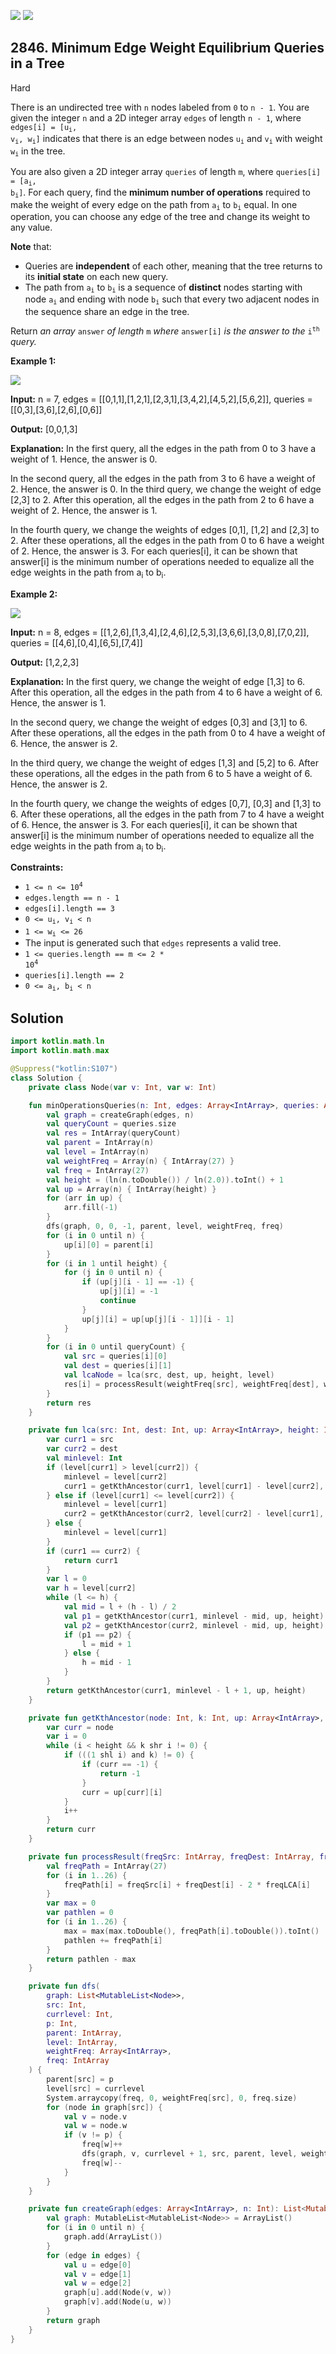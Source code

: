 [![](https://img.shields.io/github/stars/javadev/LeetCode-in-Kotlin?label=Stars&style=flat-square)](https://github.com/javadev/LeetCode-in-Kotlin)
[![](https://img.shields.io/github/forks/javadev/LeetCode-in-Kotlin?label=Fork%20me%20on%20GitHub%20&style=flat-square)](https://github.com/javadev/LeetCode-in-Kotlin/fork)

## 2846\. Minimum Edge Weight Equilibrium Queries in a Tree

Hard

There is an undirected tree with `n` nodes labeled from `0` to `n - 1`. You are given the integer `n` and a 2D integer array `edges` of length `n - 1`, where <code>edges[i] = [u<sub>i</sub>, v<sub>i</sub>, w<sub>i</sub>]</code> indicates that there is an edge between nodes <code>u<sub>i</sub></code> and <code>v<sub>i</sub></code> with weight <code>w<sub>i</sub></code> in the tree.

You are also given a 2D integer array `queries` of length `m`, where <code>queries[i] = [a<sub>i</sub>, b<sub>i</sub>]</code>. For each query, find the **minimum number of operations** required to make the weight of every edge on the path from <code>a<sub>i</sub></code> to <code>b<sub>i</sub></code> equal. In one operation, you can choose any edge of the tree and change its weight to any value.

**Note** that:

*   Queries are **independent** of each other, meaning that the tree returns to its **initial state** on each new query.
*   The path from <code>a<sub>i</sub></code> to <code>b<sub>i</sub></code> is a sequence of **distinct** nodes starting with node <code>a<sub>i</sub></code> and ending with node <code>b<sub>i</sub></code> such that every two adjacent nodes in the sequence share an edge in the tree.

Return _an array_ `answer` _of length_ `m` _where_ `answer[i]` _is the answer to the_ <code>i<sup>th</sup></code> _query._

**Example 1:**

![](https://assets.leetcode.com/uploads/2023/08/11/graph-6-1.png)

**Input:** n = 7, edges = \[\[0,1,1],[1,2,1],[2,3,1],[3,4,2],[4,5,2],[5,6,2]], queries = \[\[0,3],[3,6],[2,6],[0,6]]

**Output:** [0,0,1,3]

**Explanation:** In the first query, all the edges in the path from 0 to 3 have a weight of 1. Hence, the answer is 0.

In the second query, all the edges in the path from 3 to 6 have a weight of 2. Hence, the answer is 0. In the third query, we change the weight of edge [2,3] to 2. After this operation, all the edges in the path from 2 to 6 have a weight of 2. Hence, the answer is 1.

In the fourth query, we change the weights of edges [0,1], [1,2] and [2,3] to 2. After these operations, all the edges in the path from 0 to 6 have a weight of 2. Hence, the answer is 3. For each queries[i], it can be shown that answer[i] is the minimum number of operations needed to equalize all the edge weights in the path from a<sub>i</sub> to b<sub>i</sub>.

**Example 2:**

![](https://assets.leetcode.com/uploads/2023/08/11/graph-9-1.png)

**Input:** n = 8, edges = \[\[1,2,6],[1,3,4],[2,4,6],[2,5,3],[3,6,6],[3,0,8],[7,0,2]], queries = \[\[4,6],[0,4],[6,5],[7,4]]

**Output:** [1,2,2,3]

**Explanation:** In the first query, we change the weight of edge [1,3] to 6. After this operation, all the edges in the path from 4 to 6 have a weight of 6. Hence, the answer is 1.

In the second query, we change the weight of edges [0,3] and [3,1] to 6. After these operations, all the edges in the path from 0 to 4 have a weight of 6. Hence, the answer is 2.

In the third query, we change the weight of edges [1,3] and [5,2] to 6. After these operations, all the edges in the path from 6 to 5 have a weight of 6. Hence, the answer is 2.

In the fourth query, we change the weights of edges [0,7], [0,3] and [1,3] to 6. After these operations, all the edges in the path from 7 to 4 have a weight of 6. Hence, the answer is 3. For each queries[i], it can be shown that answer[i] is the minimum number of operations needed to equalize all the edge weights in the path from a<sub>i</sub> to b<sub>i</sub>.

**Constraints:**

*   <code>1 <= n <= 10<sup>4</sup></code>
*   `edges.length == n - 1`
*   `edges[i].length == 3`
*   <code>0 <= u<sub>i</sub>, v<sub>i</sub> < n</code>
*   <code>1 <= w<sub>i</sub> <= 26</code>
*   The input is generated such that `edges` represents a valid tree.
*   <code>1 <= queries.length == m <= 2 * 10<sup>4</sup></code>
*   `queries[i].length == 2`
*   <code>0 <= a<sub>i</sub>, b<sub>i</sub> < n</code>

## Solution

```kotlin
import kotlin.math.ln
import kotlin.math.max

@Suppress("kotlin:S107")
class Solution {
    private class Node(var v: Int, var w: Int)

    fun minOperationsQueries(n: Int, edges: Array<IntArray>, queries: Array<IntArray>): IntArray {
        val graph = createGraph(edges, n)
        val queryCount = queries.size
        val res = IntArray(queryCount)
        val parent = IntArray(n)
        val level = IntArray(n)
        val weightFreq = Array(n) { IntArray(27) }
        val freq = IntArray(27)
        val height = (ln(n.toDouble()) / ln(2.0)).toInt() + 1
        val up = Array(n) { IntArray(height) }
        for (arr in up) {
            arr.fill(-1)
        }
        dfs(graph, 0, 0, -1, parent, level, weightFreq, freq)
        for (i in 0 until n) {
            up[i][0] = parent[i]
        }
        for (i in 1 until height) {
            for (j in 0 until n) {
                if (up[j][i - 1] == -1) {
                    up[j][i] = -1
                    continue
                }
                up[j][i] = up[up[j][i - 1]][i - 1]
            }
        }
        for (i in 0 until queryCount) {
            val src = queries[i][0]
            val dest = queries[i][1]
            val lcaNode = lca(src, dest, up, height, level)
            res[i] = processResult(weightFreq[src], weightFreq[dest], weightFreq[lcaNode])
        }
        return res
    }

    private fun lca(src: Int, dest: Int, up: Array<IntArray>, height: Int, level: IntArray): Int {
        var curr1 = src
        var curr2 = dest
        val minlevel: Int
        if (level[curr1] > level[curr2]) {
            minlevel = level[curr2]
            curr1 = getKthAncestor(curr1, level[curr1] - level[curr2], up, height)
        } else if (level[curr1] <= level[curr2]) {
            minlevel = level[curr1]
            curr2 = getKthAncestor(curr2, level[curr2] - level[curr1], up, height)
        } else {
            minlevel = level[curr1]
        }
        if (curr1 == curr2) {
            return curr1
        }
        var l = 0
        var h = level[curr2]
        while (l <= h) {
            val mid = l + (h - l) / 2
            val p1 = getKthAncestor(curr1, minlevel - mid, up, height)
            val p2 = getKthAncestor(curr2, minlevel - mid, up, height)
            if (p1 == p2) {
                l = mid + 1
            } else {
                h = mid - 1
            }
        }
        return getKthAncestor(curr1, minlevel - l + 1, up, height)
    }

    private fun getKthAncestor(node: Int, k: Int, up: Array<IntArray>, height: Int): Int {
        var curr = node
        var i = 0
        while (i < height && k shr i != 0) {
            if (((1 shl i) and k) != 0) {
                if (curr == -1) {
                    return -1
                }
                curr = up[curr][i]
            }
            i++
        }
        return curr
    }

    private fun processResult(freqSrc: IntArray, freqDest: IntArray, freqLCA: IntArray): Int {
        val freqPath = IntArray(27)
        for (i in 1..26) {
            freqPath[i] = freqSrc[i] + freqDest[i] - 2 * freqLCA[i]
        }
        var max = 0
        var pathlen = 0
        for (i in 1..26) {
            max = max(max.toDouble(), freqPath[i].toDouble()).toInt()
            pathlen += freqPath[i]
        }
        return pathlen - max
    }

    private fun dfs(
        graph: List<MutableList<Node>>,
        src: Int,
        currlevel: Int,
        p: Int,
        parent: IntArray,
        level: IntArray,
        weightFreq: Array<IntArray>,
        freq: IntArray
    ) {
        parent[src] = p
        level[src] = currlevel
        System.arraycopy(freq, 0, weightFreq[src], 0, freq.size)
        for (node in graph[src]) {
            val v = node.v
            val w = node.w
            if (v != p) {
                freq[w]++
                dfs(graph, v, currlevel + 1, src, parent, level, weightFreq, freq)
                freq[w]--
            }
        }
    }

    private fun createGraph(edges: Array<IntArray>, n: Int): List<MutableList<Node>> {
        val graph: MutableList<MutableList<Node>> = ArrayList()
        for (i in 0 until n) {
            graph.add(ArrayList())
        }
        for (edge in edges) {
            val u = edge[0]
            val v = edge[1]
            val w = edge[2]
            graph[u].add(Node(v, w))
            graph[v].add(Node(u, w))
        }
        return graph
    }
}
```